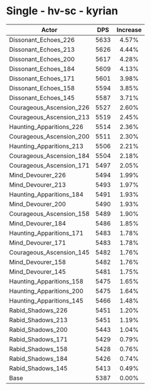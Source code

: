 # Single - hv-sc - kyrian
| Actor | DPS | Increase |
|---|:---:|:---:|
|Dissonant_Echoes_226|5633|4.57%|
|Dissonant_Echoes_213|5626|4.44%|
|Dissonant_Echoes_200|5617|4.28%|
|Dissonant_Echoes_184|5609|4.13%|
|Dissonant_Echoes_171|5601|3.98%|
|Dissonant_Echoes_158|5594|3.85%|
|Dissonant_Echoes_145|5587|3.71%|
|Courageous_Ascension_226|5527|2.60%|
|Courageous_Ascension_213|5519|2.45%|
|Haunting_Apparitions_226|5514|2.36%|
|Courageous_Ascension_200|5511|2.30%|
|Haunting_Apparitions_213|5506|2.21%|
|Courageous_Ascension_184|5504|2.18%|
|Courageous_Ascension_171|5497|2.05%|
|Mind_Devourer_226|5494|1.99%|
|Mind_Devourer_213|5493|1.97%|
|Haunting_Apparitions_184|5491|1.93%|
|Mind_Devourer_200|5490|1.93%|
|Courageous_Ascension_158|5489|1.90%|
|Mind_Devourer_184|5486|1.85%|
|Haunting_Apparitions_171|5483|1.78%|
|Mind_Devourer_171|5483|1.78%|
|Courageous_Ascension_145|5482|1.76%|
|Mind_Devourer_158|5482|1.76%|
|Mind_Devourer_145|5481|1.75%|
|Haunting_Apparitions_158|5475|1.65%|
|Haunting_Apparitions_200|5475|1.64%|
|Haunting_Apparitions_145|5466|1.48%|
|Rabid_Shadows_226|5451|1.20%|
|Rabid_Shadows_213|5451|1.19%|
|Rabid_Shadows_200|5443|1.04%|
|Rabid_Shadows_171|5429|0.79%|
|Rabid_Shadows_158|5428|0.76%|
|Rabid_Shadows_184|5426|0.74%|
|Rabid_Shadows_145|5413|0.49%|
|Base|5387|0.00%|
